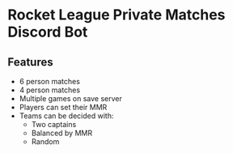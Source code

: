 # Rocket League Private Matches Discord Bot #

## Features ##
- 6 person matches
- 4 person matches
- Multiple games on save server
- Players can set their MMR
- Teams can be decided with:
  - Two captains
  - Balanced by MMR
  - Random 

